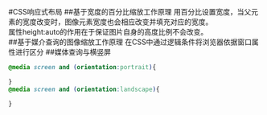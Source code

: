 #CSS响应式布局
##基于宽度的百分比缩放工作原理
用百分比设置宽度，当父元素的宽度改变时，图像元素宽度也会相应改变并填充对应的宽度。<br>
属性height:auto的作用在于保证图片自身的高度比例不会改变。<br>
##基于媒介查询的图像缩放工作原理
在CSS中通过逻辑条件将浏览器依据窗口属性进行区分
##媒体查询与横竖屏
```css
@media screen and (orientation:portrait){

}
@media screen and (orientation:landscape){

}
```


